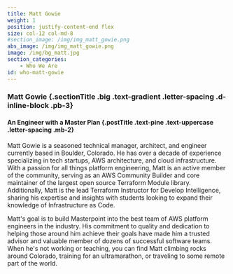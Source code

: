 ```yaml
---
title: Matt Gowie
weight: 1
position: justify-content-end flex
size: col-12 col-md-8
#section_image: /img/img_matt_gowie.png
abs_image: /img/img_matt_gowie.png
image: /img/bg_matt.jpg
section_categories:
    - Who We Are
id: who-matt-gowie
---
```


### Matt Gowie {.sectionTitle .big .text-gradient .letter-spacing .d-inline-block .pb-3}
#### An Engineer with a Master Plan {.postTitle .text-pine .text-uppercase .letter-spacing .mb-2}

<p class="letter-spacing">Matt Gowie is a seasoned technical manager, architect, and engineer currently based in Boulder, Colorado. He has over a decade of experience specializing in tech startups, AWS architecture, and cloud infrastructure. With a passion for all things platform engineering, Matt is an active member of the community, serving as an AWS Community Builder and core maintainer of the largest open source Terraform Module library. Additionally, Matt is the lead Terraform Instructor for Develop Intelligence, sharing his expertise and insights with students looking to expand their knowledge of Infrastructure as Code.</p>
<p class="letter-spacing">Matt's goal is to build Masterpoint into the best team of AWS platform engineers in the industry. His commitment to quality and dedication to helping those around him achieve their goals have made him a trusted advisor and valuable member of dozens of successful software teams. When he's not working or teaching, you can find Matt climbing rocks around Colorado, training for an ultramarathon, or traveling to some remote part of the world.</p>
